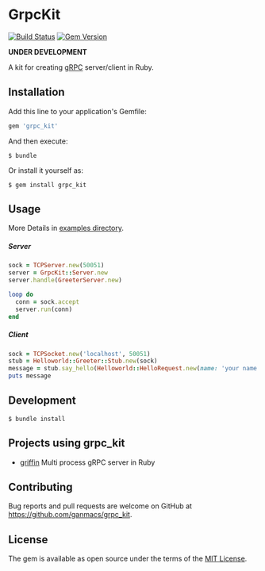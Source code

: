 # GrpcKit

[![Build Status](https://travis-ci.org/ganmacs/grpc_kit.svg?branch=master)](https://travis-ci.org/ganmacs/grpc_kit)
[![Gem Version](https://badge.fury.io/rb/grpc_kit.svg)](https://badge.fury.io/rb/grpc_kit)

__UNDER DEVELOPMENT__

A kit for creating [gRPC](https://grpc.io/) server/client in Ruby.

## Installation

Add this line to your application's Gemfile:

```ruby
gem 'grpc_kit'
```

And then execute:

```
$ bundle
```

Or install it yourself as:

```
$ gem install grpc_kit
```

## Usage

More Details in [examples directory](https://github.com/ganmacs/grpc_kit/tree/master/examples).

##### Server

```ruby
sock = TCPServer.new(50051)
server = GrpcKit::Server.new
server.handle(GreeterServer.new)

loop do
  conn = sock.accept
  server.run(conn)
end
```

##### Client

```ruby
sock = TCPSocket.new('localhost', 50051)
stub = Helloworld::Greeter::Stub.new(sock)
message = stub.say_hello(Helloworld::HelloRequest.new(name: 'your name')).message
puts message
```

## Development

```
$ bundle install
```

## Projects using grpc_kit

* [griffin](https://github.com/ganmacs/griffin) Multi process gRPC server in Ruby

## Contributing

Bug reports and pull requests are welcome on GitHub at https://github.com/ganmacs/grpc_kit.

## License

The gem is available as open source under the terms of the [MIT License](https://opensource.org/licenses/MIT).

